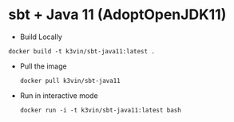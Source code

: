 # sbt + Java 11 (AdoptOpenJDK11)

* Build Locally
```shell
docker build -t k3vin/sbt-java11:latest .
```

* Pull the image
  ```
  docker pull k3vin/sbt-java11
  ```

* Run in interactive mode
  ```
  docker run -i -t k3vin/sbt-java11:latest bash
  ```
